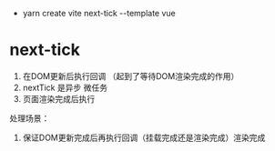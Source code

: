 - yarn create vite next-tick --template vue

# next-tick
1. 在DOM更新后执行回调 （起到了等待DOM渲染完成的作用）
2. nextTick 是异步 微任务
3. 页面渲染完成后执行

处理场景：
1. 保证DOM更新完成后再执行回调（挂载完成还是渲染完成）渲染完成